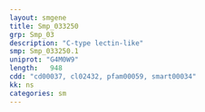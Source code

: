 ```yaml
---
layout: smgene
title: Smp_033250
grp: Smp_03
description: "C-type lectin-like"
smp: Smp_033250.1
uniprot: "G4M0W9"
length:   948
cdd: "cd00037, cl02432, pfam00059, smart00034"
kk: ns
categories: sm
---
```

